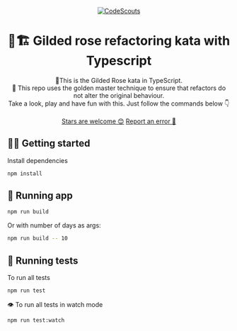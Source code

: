 <p align="center">
  <a href="https://www.codescouts.academy/">
    <img alt="CodeScouts" src="https://www.codescouts.academy/images/logo.png" />
  </a>
</p>

<h1 align="center">
  🚀🏗️ Gilded rose refactoring kata with Typescript
</h1>

<p align="center">
  🌹This is the Gilded Rose kata in TypeScript.
  <br />
  🥇 This repo uses the golden master technique to ensure that refactors do not alter the original behaviour.
  <br />
  Take a look, play and have fun with this. Just follow the commands below 👇
  <br />
  <br />
  <a href="https://github.com/codescouts-academy/gilded-rose-typescript-refactoring/stargazers">Stars are welcome 😊</a>
  <a href="https://github.com/codescouts-academy/gilded-rose-typescript-refactoring/issues">Report an error 🐛</a>
</p>

## 🧑‍🚀 Getting started

Install dependencies

```sh
npm install
```

## 🚀 Running app

```sh
npm run build
```

Or with number of days as args:

```sh
npm run build -- 10
```

## 🧪 Running tests

To run all tests

```sh
npm run test
```

👁️ To run all tests in watch mode

```sh
npm run test:watch
```
